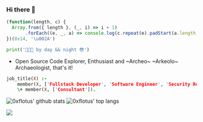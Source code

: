 ### Hi there 👋

```js
(function(length, c) { 
  Array.from({ length }, (_, i) => i + 1)
       .forEach((e, _, a) => console.log(c.repeat(e).padStart(a.length, '\u0020') + c.repeat(e - 1))); 
})(0x14, '\u002A')
```


```python
print('👨🏻‍💻 by day && night 😎')
```

- Open Source Code Explorer, Enthusiast and ~Archeo~ ~Arkeolo~ Archaeologist, that's it!


```prolog
job_title(X) :-
    member(X, ['Fullstack Developer', 'Software Engineer', 'Security Researcher', 'Data Scientist']),
    \+ member(X, ['Consultant']).
```

![0xflotus' github stats](https://github-readme-stats.vercel.app/api?username=0xflotus&show_icons=true&title_color=fff&icon_color=79ff97&text_color=9f9f9f&bg_color=151515&count_private=true&include_all_commits=true&layout=compact)
![0xflotus' top langs](https://github-readme-stats.vercel.app/api/top-langs?username=0xflotus&show_icons=true&title_color=fff&icon_color=79ff97&text_color=9f9f9f&bg_color=151515&hide=swift,scss&langs_count=10&layout=compact)

<!--
**0xflotus/0xflotus** is a ✨ _special_ ✨ repository because its `README.md` (this file) appears on your GitHub profile.

Here are some ideas to get you started:

- 🔭 I’m currently working on ...
- 🌱 I’m currently learning ...
- 👯 I’m looking to collaborate on ...
- 🤔 I’m looking for help with ...
- 💬 Ask me about ...
- 📫 How to reach me: ...
- 😄 Pronouns: ...
- ⚡ Fun fact: ...
-->

[![](https://komarev.com/ghpvc/?username=0xflotus&color=green)](https://github.com/0xflotus)
